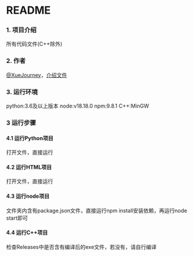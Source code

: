 # README
### 1. 项目介绍
所有代码文件(C++除外)

### 2. 作者
[@XueJourney](https://github.com/XueJourney/)，[介绍文件](./XueJourney.md)

### 3. 运行环境
python:3.6及以上版本
node:v18.18.0
npm:9.8.1
C++:MinGW

### 3 运行步骤
#### 4.1 运行Python项目
打开文件，直接运行
#### 4.2 运行HTML项目
打开文件，直接运行
#### 4.3 运行node项目
文件夹内含有package.json文件，直接运行npm install安装依赖，再运行node start即可
#### 4.4 运行C++项目
检查Releases中是否含有编译后的exe文件，若没有，请自行编译